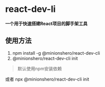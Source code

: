 # react-dev-li

**一个用于快速搭建React项目的脚手架工具**

## 使用方法

1. npm install -g @minionshero/react-dev-cli 
2. @minionshero/react-dev-cli init
> 默认使用npm安装依赖

或者
npx @minionshero/react-dev-cli init